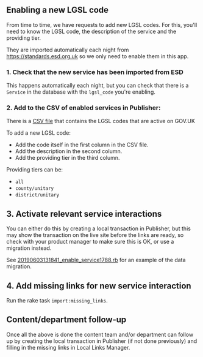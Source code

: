 ## Enabling a new LGSL code

From time to time, we have requests to add new LGSL codes. For this,
you'll need to know the LGSL code, the description of the service and
the providing tier.

They are imported automatically each night from https://standards.esd.org.uk so
we only need to enable them in this app.

### 1. Check that the new service has been imported from ESD
This happens automatically each night, but you can check that there is a `Service`
in the database with the `lgsl_code` you're enabling.

### 2. Add to the CSV of enabled services in Publisher:
There is a [CSV
file](https://github.com/alphagov/publisher/blob/master/data/local_services.csv)
that contains the LGSL codes that are active on GOV.UK

To add a new LGSL code:
- Add the code itself in the first column in the CSV file.
- Add the description in the second column.
- Add the providing tier in the third column.

Providing tiers can be:
- `all`
- `county/unitary`
- `district/unitary`

## 3. Activate relevant service interactions
You can either do this by creating a local transaction in Publisher, but this
may show the transaction on the live site before the links are ready, so check
with your product manager to make sure this is OK, or use a migration instead.

See [20190603131841_enable_service1788.rb](../db/migrate/20190603131841_enable_service1788.rb)
for an example of the data migration.

## 4. Add missing links for new service interaction
Run the rake task `import:missing_links`.

## Content/department follow-up
Once all the above is done the content team and/or department can follow up by
creating the local transaction in Publisher (if not done previously) and filling
in the missing links in Local Links Manager.
